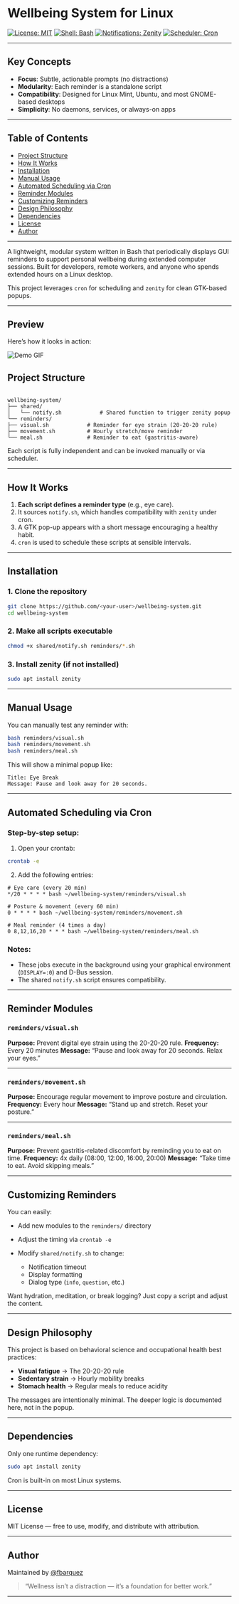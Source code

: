 # Wellbeing System for Linux

[![License: MIT](https://img.shields.io/badge/License-MIT-blue.svg)](LICENSE)
[![Shell: Bash](https://img.shields.io/badge/shell-bash-informational)](https://www.gnu.org/software/bash/)
[![Notifications: Zenity](https://img.shields.io/badge/notifications-zenity-green)](https://help.gnome.org/users/zenity/)
[![Scheduler: Cron](https://img.shields.io/badge/scheduler-cron-yellow)](https://man7.org/linux/man-pages/man5/crontab.5.html)


---

## Key Concepts

- **Focus**: Subtle, actionable prompts (no distractions)
- **Modularity**: Each reminder is a standalone script
- **Compatibility**: Designed for Linux Mint, Ubuntu, and most GNOME-based desktops
- **Simplicity**: No daemons, services, or always-on apps

---

## Table of Contents

- [Project Structure](#project-structure)
- [How It Works](#how-it-works)
- [Installation](#installation)
- [Manual Usage](#manual-usage)
- [Automated Scheduling via Cron](#automated-scheduling-via-cron)
- [Reminder Modules](#reminder-modules)
- [Customizing Reminders](#customizing-reminders)
- [Design Philosophy](#design-philosophy)
- [Dependencies](#dependencies)
- [License](#license)
- [Author](#author)

---

A lightweight, modular system written in Bash that periodically displays GUI reminders to support personal wellbeing during extended computer sessions. Built for developers, remote workers, and anyone who spends extended hours on a Linux desktop.

This project leverages `cron` for scheduling and `zenity` for clean GTK-based popups.

---

## Preview

Here’s how it looks in action:

![Demo GIF](assets/previews/demo.gif)

## Project Structure

```

wellbeing-system/
├── shared/
│   └── notify.sh            # Shared function to trigger zenity popup
└── reminders/
├── visual.sh            # Reminder for eye strain (20-20-20 rule)
├── movement.sh          # Hourly stretch/move reminder
└── meal.sh              # Reminder to eat (gastritis-aware)

````

Each script is fully independent and can be invoked manually or via scheduler.

---

## How It Works

1. **Each script defines a reminder type** (e.g., eye care).
2. It sources `notify.sh`, which handles compatibility with `zenity` under cron.
3. A GTK pop-up appears with a short message encouraging a healthy habit.
4. `cron` is used to schedule these scripts at sensible intervals.

---

## Installation

### 1. Clone the repository

```bash
git clone https://github.com/<your-user>/wellbeing-system.git
cd wellbeing-system
````

### 2. Make all scripts executable

```bash
chmod +x shared/notify.sh reminders/*.sh
```

### 3. Install zenity (if not installed)

```bash
sudo apt install zenity
```

---

## Manual Usage

You can manually test any reminder with:

```bash
bash reminders/visual.sh
bash reminders/movement.sh
bash reminders/meal.sh
```

This will show a minimal popup like:

```
Title: Eye Break
Message: Pause and look away for 20 seconds.
```

---

## Automated Scheduling via Cron

### Step-by-step setup:

1. Open your crontab:

```bash
crontab -e
```

2. Add the following entries:

```cron
# Eye care (every 20 min)
*/20 * * * * bash ~/wellbeing-system/reminders/visual.sh

# Posture & movement (every 60 min)
0 * * * * bash ~/wellbeing-system/reminders/movement.sh

# Meal reminder (4 times a day)
0 8,12,16,20 * * * bash ~/wellbeing-system/reminders/meal.sh
```

### Notes:

* These jobs execute in the background using your graphical environment (`DISPLAY=:0`) and D-Bus session.
* The shared `notify.sh` script ensures compatibility.

---

## Reminder Modules

### `reminders/visual.sh`

**Purpose:** Prevent digital eye strain using the 20-20-20 rule.
**Frequency:** Every 20 minutes
**Message:**
“Pause and look away for 20 seconds. Relax your eyes.”

---

### `reminders/movement.sh`

**Purpose:** Encourage regular movement to improve posture and circulation.
**Frequency:** Every hour
**Message:**
“Stand up and stretch. Reset your posture.”

---

### `reminders/meal.sh`

**Purpose:** Prevent gastritis-related discomfort by reminding you to eat on time.
**Frequency:** 4x daily (08:00, 12:00, 16:00, 20:00)
**Message:**
“Take time to eat. Avoid skipping meals.”

---

## Customizing Reminders

You can easily:

* Add new modules to the `reminders/` directory
* Adjust the timing via `crontab -e`
* Modify `shared/notify.sh` to change:

  * Notification timeout
  * Display formatting
  * Dialog type (`info`, `question`, etc.)

Want hydration, meditation, or break logging? Just copy a script and adjust the content.

---

## Design Philosophy

This project is based on behavioral science and occupational health best practices:

* **Visual fatigue** → The 20-20-20 rule
* **Sedentary strain** → Hourly mobility breaks
* **Stomach health** → Regular meals to reduce acidity

The messages are intentionally minimal. The deeper logic is documented here, not in the popup.

---

## Dependencies

Only one runtime dependency:

```bash
sudo apt install zenity
```

Cron is built-in on most Linux systems.

---

## License

MIT License — free to use, modify, and distribute with attribution.

---

## Author

Maintained by [@fbarquez](https://github.com/fbarquez)

> “Wellness isn’t a distraction — it’s a foundation for better work.”

---

